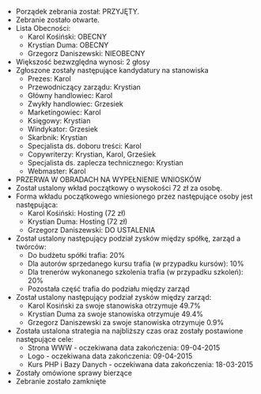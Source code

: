 - Porządek zebrania został: PRZYJĘTY.
- Zebranie zostało otwarte.
- Lista Obecności:
	- Karol Kośiński: OBECNY
	- Krystian Duma: OBECNY
	- Grzegorz Daniszewski: NIEOBECNY
- Większość bezwzględna wynosi: 2 głosy
- Zgłoszone zostały następujące kandydatury na stanowiska
    - Prezes: Karol
    - Przewodniczący zarządu: Krystian
    - Główny handlowiec: Karol
    - Zwykły handlowiec: Grzesiek
    - Marketingowiec: Karol
    - Księgowy: Krystian
    - Windykator: Grzesiek
    - Skarbnik: Krystian
    - Specjalista ds. doboru treści: Karol
    - Copywriterzy: Krystian, Karol, Grześiek
    - Specjalista ds. zaplecza technicznego: Krystian
    - Webmaster: Karol
- PRZERWA W OBRADACH NA WYPEŁNIENIE WNIOSKÓW
- Został ustalony wkład początkowy o wysokości 72 zł za osobę.
- Forma wkładu początkowego wniesionego przez następujące osoby jest następująca:
	- Karol Kośiński: Hosting (72 zł)
	- Krystian Duma: Hosting (72 zł)
	- Grzegorz Daniszewski: DO USTALENIA
- Został ustalony następujący podział zysków między spółkę, zarząd a twórców:
    - Do budżetu spółki trafia: 20%
    - Dla autorów sprzedanego kursu trafia (w przypadku kursów): 10%
    - Dla trenerów wykonanego szkolenia trafia (w przypadku szkoleń): 20%
    - Pozostała część trafia do podziału między zarząd
- Został ustalony następujący podział zysków między zarząd:
    - Karol Kosiński za swoje stanowiska otrzymuje 49.7%
    - Krystian Duma za swoje stanowiska otrzymuje 49.4%
    - Grzegorz Daniszewski za swoje stanowiska otrzymuje 0.9%
- Została ustalona strategia na najbliższy czas oraz zostały postawione następujące cele:
    - Strona WWW - oczekiwana data zakończenia: 09-04-2015
    - Logo - oczekiwana data zakończenia: 09-04-2015
    - Kurs PHP i Bazy Danych - oczekiwana data zakończenia: 18-03-2015
- Zostały omówione sprawy bierzące
- Zebranie zostało zamknięte